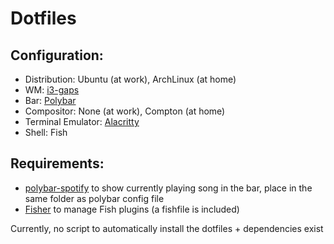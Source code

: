 # Dotfiles

## Configuration:

- Distribution: Ubuntu (at work), ArchLinux (at home)
- WM: [i3-gaps](https://github.com/polybar/polybar)
- Bar: [Polybar](https://github.com/polybar/polybar)
- Compositor: None (at work), Compton (at home)
- Terminal Emulator: [Alacritty](https://github.com/polybar/polybar)
- Shell: Fish

## Requirements:
- [polybar-spotify](https://github.com/Jvanrhijn/polybar-spotify) to show currently playing song in the bar, place in the same folder as polybar config file
- [Fisher](https://github.com/jorgebucaran/fisher) to manage Fish plugins (a fishfile is included)

Currently, no script to automatically install the dotfiles + dependencies exist
